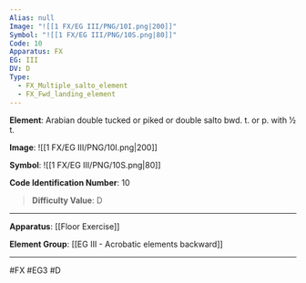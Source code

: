 ```yaml
---
Alias: null
Image: "![[1 FX/EG III/PNG/10I.png|200]]"
Symbol: "![[1 FX/EG III/PNG/10S.png|80]]"
Code: 10
Apparatus: FX
EG: III
DV: D
Type:
  - FX_Multiple_salto_element
  - FX_Fwd_landing_element
---
```

**Element**: Arabian double tucked or piked or double salto bwd. t. or p. with 1⁄2 t.

**Image**:
![[1 FX/EG III/PNG/10I.png|200]]

**Symbol**:
![[1 FX/EG III/PNG/10S.png|80]]

**Code Identification Number**: 10

>**Difficulty Value**: D

___
**Apparatus**: [[Floor Exercise]]

**Element Group**: [[EG III - Acrobatic elements backward]]
___
#FX #EG3 #D
